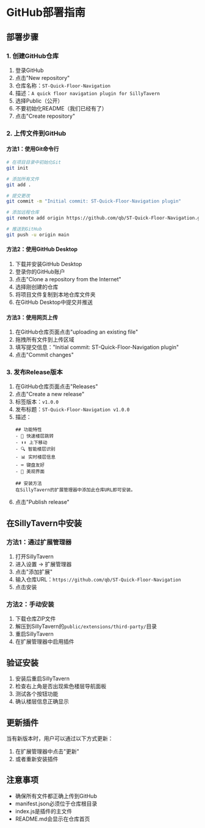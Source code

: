 # GitHub部署指南

## 部署步骤

### 1. 创建GitHub仓库

1. 登录GitHub
2. 点击"New repository"
3. 仓库名称：`ST-Quick-Floor-Navigation`
4. 描述：`A quick floor navigation plugin for SillyTavern`
5. 选择Public（公开）
6. 不要初始化README（我们已经有了）
7. 点击"Create repository"

### 2. 上传文件到GitHub

#### 方法1：使用Git命令行

```bash
# 在项目目录中初始化Git
git init

# 添加所有文件
git add .

# 提交更改
git commit -m "Initial commit: ST-Quick-Floor-Navigation plugin"

# 添加远程仓库
git remote add origin https://github.com/qb/ST-Quick-Floor-Navigation.git

# 推送到GitHub
git push -u origin main
```

#### 方法2：使用GitHub Desktop

1. 下载并安装GitHub Desktop
2. 登录你的GitHub账户
3. 点击"Clone a repository from the Internet"
4. 选择刚创建的仓库
5. 将项目文件复制到本地仓库文件夹
6. 在GitHub Desktop中提交并推送

#### 方法3：使用网页上传

1. 在GitHub仓库页面点击"uploading an existing file"
2. 拖拽所有文件到上传区域
3. 填写提交信息："Initial commit: ST-Quick-Floor-Navigation plugin"
4. 点击"Commit changes"

### 3. 发布Release版本

1. 在GitHub仓库页面点击"Releases"
2. 点击"Create a new release"
3. 标签版本：`v1.0.0`
4. 发布标题：`ST-Quick-Floor-Navigation v1.0.0`
5. 描述：
   ```
   ## 功能特性
   - 🎯 快速楼层跳转
   - ⬆️⬇️ 上下移动
   - 🔍 智能楼层识别
   - 📊 实时楼层信息
   - ⌨️ 键盘友好
   - 🎨 美观界面
   
   ## 安装方法
   在SillyTavern的扩展管理器中添加此仓库URL即可安装。
   ```
6. 点击"Publish release"

## 在SillyTavern中安装

### 方法1：通过扩展管理器

1. 打开SillyTavern
2. 进入设置 → 扩展管理器
3. 点击"添加扩展"
4. 输入仓库URL：`https://github.com/qb/ST-Quick-Floor-Navigation`
5. 点击安装

### 方法2：手动安装

1. 下载仓库ZIP文件
2. 解压到SillyTavern的`public/extensions/third-party/`目录
3. 重启SillyTavern
4. 在扩展管理器中启用插件

## 验证安装

1. 安装后重启SillyTavern
2. 检查右上角是否出现紫色楼层导航面板
3. 测试各个按钮功能
4. 确认楼层信息正确显示

## 更新插件

当有新版本时，用户可以通过以下方式更新：

1. 在扩展管理器中点击"更新"
2. 或者重新安装插件

## 注意事项

- 确保所有文件都正确上传到GitHub
- manifest.json必须位于仓库根目录
- index.js是插件的主文件
- README.md会显示在仓库首页
